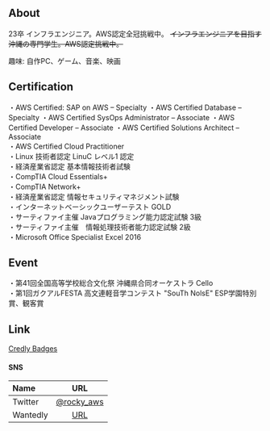 ## About
23卒 インフラエンジニア。AWS認定全冠挑戦中。
~~インフラエンジニアを目指す沖縄の専門学生。AWS認定挑戦中。~~  

趣味: 自作PC、ゲーム、音楽、映画  

## Certification
・AWS Certified: SAP on AWS – Specialty
・AWS Certified Database – Specialty
・AWS Certified SysOps Administrator – Associate
・AWS Certified Developer – Associate
・AWS Certified Solutions Architect – Associate  
・AWS Certified Cloud Practitioner  
・Linux 技術者認定 LinuC レベル1 認定  
・経済産業省認定 基本情報技術者試験  
・CompTIA Cloud Essentials+  
・CompTIA Network+  
・経済産業省認定 情報セキュリティマネジメント試験  
・インターネットベーシックユーザーテスト GOLD  
・サーティファイ主催 Javaプログラミング能力認定試験 3級  
・サーティファイ主催　情報処理技術者能力認定試験 2級  
・Microsoft Office Specialist Excel 2016  


## Event
・第41回全国高等学校総合文化祭 沖縄県合同オーケストラ Cello  
・第1回ガクアルFESTA 高文連軽音学コンテスト "SouTh NolsE" ESP学園特別賞、観客賞  

## Link
[Credly Badges](https://www.credly.com/users/hiroki-ohtake/badges)
#### SNS
| Name | URL |
|:--- |:---:|
| Twitter | [@rocky_aws](https://twitter.com/rocky_aws) |
| Wantedly | [URL]()
